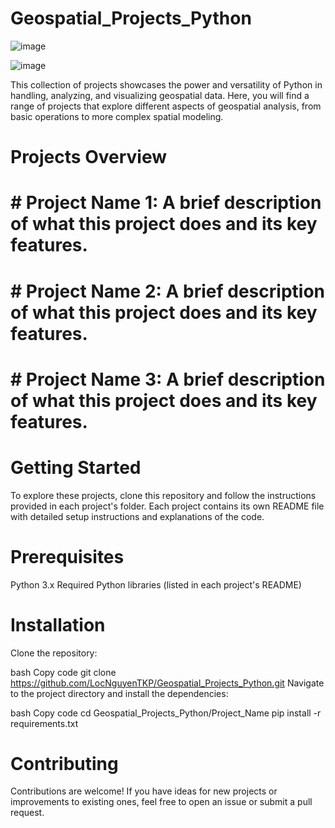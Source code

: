# Geospatial_Projects_Python

![image](https://github.com/user-attachments/assets/38c776de-a586-483a-a933-34620ae0fc18)

![image](https://github.com/user-attachments/assets/381d5bcd-a0c8-42ea-b6f9-7ffa2a3fa4c5)


This collection of projects showcases the power and versatility of Python in handling, analyzing, and visualizing geospatial data. Here, you will find a range of projects that explore different aspects of geospatial analysis, from basic operations to more complex spatial modeling.

# Projects Overview

# # Project Name 1: A brief description of what this project does and its key features.
# # Project Name 2: A brief description of what this project does and its key features.
# # Project Name 3: A brief description of what this project does and its key features.

# Getting Started
To explore these projects, clone this repository and follow the instructions provided in each project's folder. Each project contains its own README file with detailed setup instructions and explanations of the code.

# Prerequisites
Python 3.x
Required Python libraries (listed in each project's README)
# Installation
Clone the repository:

bash
Copy code
git clone https://github.com/LocNguyenTKP/Geospatial_Projects_Python.git
Navigate to the project directory and install the dependencies:

bash
Copy code
cd Geospatial_Projects_Python/Project_Name
pip install -r requirements.txt
# Contributing
Contributions are welcome! If you have ideas for new projects or improvements to existing ones, feel free to open an issue or submit a pull request.
